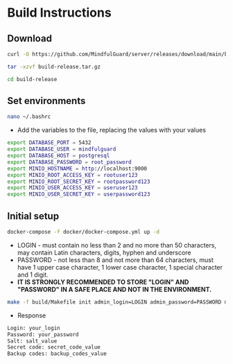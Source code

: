 # Build Instructions

## Download

  ```bash
  curl -O https://github.com/MindfulGuard/server/releases/download/main/build-release.tar.gz
  ```

  ```bash
  tar -xzvf build-release.tar.gz
  ```

  ```bash
  cd build-release
  ```

## Set environments
   ```bash
   nano ~/.bashrc
   ```

  - Add the variables to the file, replacing the values with your values
   ```bash
   export DATABASE_PORT = 5432
   export DATABASE_USER = mindfulguard
   export DATABASE_HOST = postgresql
   export DATABASE_PASSWORD = root_password
   export MINIO_HOSTNAME = http://localhost:9000
   export MINIO_ROOT_ACCESS_KEY = rootuser123
   export MINIO_ROOT_SECRET_KEY = rootpassword123
   export MINIO_USER_ACCESS_KEY = useruser123
   export MINIO_USER_SECRET_KEY = userpassword123
   ```
## Initial setup

   ```bash
   docker-compose -f docker/docker-compose.yml up -d
   ```
   - LOGIN - must contain no less than 2 and no more than 50 characters, may contain Latin characters, digits, hyphen and underscore
   - PASSWORD - not less than 8 and not more than 64 characters, must have 1 upper case character, 1 lower case character, 1 special character and 1 digit.
   - **IT IS STRONGLY RECOMMENDED TO STORE "LOGIN" AND "PASSWORD" IN A SAFE PLACE AND NOT IN THE ENVIRONMENT.**
     
   ```bash
   make -f build/Makefile init admin_login=LOGIN admin_password=PASSWORD minio_hostname="$MINIO_HOSTNAME" minio_root_access_key="$MINIO_ROOT_ACCESS_KEY" minio_root_secret_key="$MINIO_ROOT_SECRET_KEY" minio_user_access_key="$MINIO_USER_ACCESS_KEY" minio_user_secret_key="$MINIO_USER_SECRET_KEY"
   ```
   - Response
   ```bash
   Login: your_login
   Password: your_password
   Salt: salt_value
   Secret code: secret_code_value
   Backup codes: backup_codes_value
   ```
